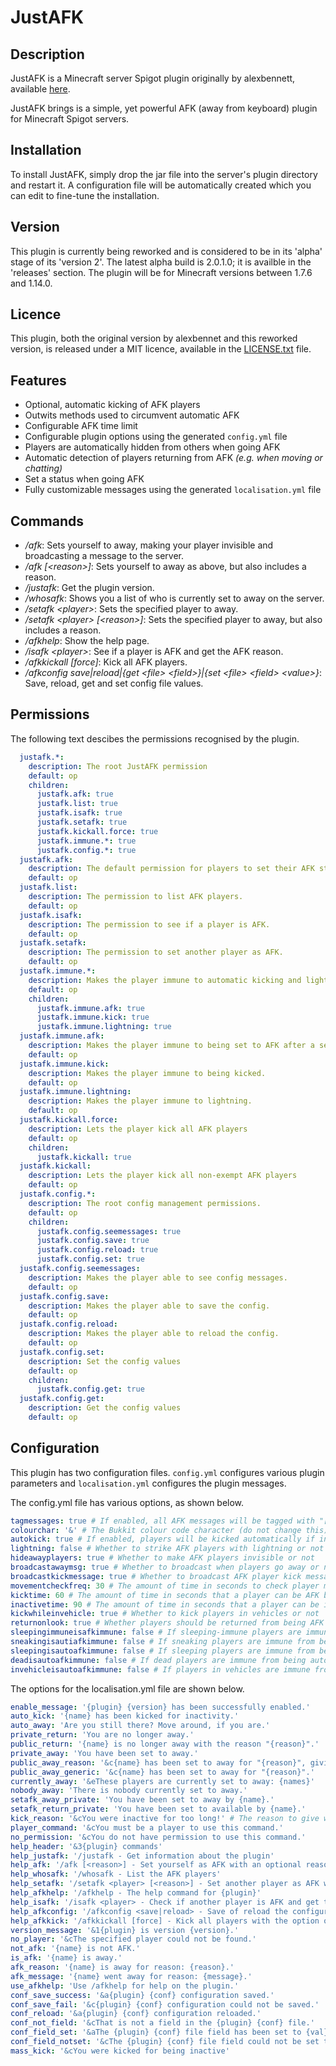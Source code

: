 # JustAFK
## Description 
JustAFK is a Minecraft server Spigot plugin originally by alexbennett, available [here](https://github.com/alexbennett/JustAFK "Original JustAFK Repository"). 

JustAFK brings is a simple, yet powerful AFK (away from keyboard) plugin for Minecraft Spigot servers.

## Installation
To install JustAFK, simply drop the jar file into the server's plugin directory and restart it. A configuration file will be automatically created which you can edit to fine-tune the installation.

## Version
This plugin is currently being reworked and is considered to be in its 'alpha' stage of its 'version 2'. The latest alpha build is 2.0.1.0; it is availble in the 'releases' section. The plugin will be for Minecraft versions between 1.7.6 and 1.14.0. 

## Licence 
This plugin, both the original version by alexbennet and this reworked version, is released under a MIT licence, available in the [LICENSE.txt](LICENSE.txt "LICENSE.txt") file. 

## Features
- Optional, automatic kicking of AFK players
- Outwits methods used to circumvent automatic AFK
- Configurable AFK time limit
- Configurable plugin options using the generated `config.yml` file 
- Players are automatically hidden from others when going AFK
- Automatic detection of players returning from AFK *(e.g. when moving or chatting)*
- Set a status when going AFK
- Fully customizable messages using the generated `localisation.yml` file

## Commands
- */afk*: Sets yourself to away, making your player invisible and broadcasting a message to the server.
- */afk [&lt;reason&gt;]*: Sets yourself to away as above, but also includes a reason.
- */justafk*: Get the plugin version. 
- */whosafk*: Shows you a list of who is currently set to away on the server.
- */setafk &lt;player&gt;*: Sets the specified player to away.
- */setafk &lt;player&gt; [&lt;reason&gt;]*: Sets the specified player to away, but also includes a reason.
- */afkhelp*: Show the help page. 
- */isafk &lt;player&gt;*: See if a player is AFK and get the AFK reason. 
- */afkkickall [force]*: Kick all AFK players. 
- */afkconfig save|reload|{get &lt;file&gt; &lt;field&gt;}|{set &lt;file&gt; &lt;field&gt; &lt;value&gt;}*: Save, reload, get and set config file values. 

## Permissions
The following text descibes the permissions recognised by the plugin. 
```yaml
  justafk.*:
    description: The root JustAFK permission
    default: op
    children:
      justafk.afk: true
      justafk.list: true
      justafk.isafk: true
      justafk.setafk: true
      justafk.kickall.force: true
      justafk.immune.*: true
      justafk.config.*: true
  justafk.afk:
    description: The default permission for players to set their AFK status.
    default: op
  justafk.list:
    description: The permission to list AFK players. 
    default: op
  justafk.isafk:
    description: The permission to see if a player is AFK. 
    default: op
  justafk.setafk:
    description: The permission to set another player as AFK.
    default: op
  justafk.immune.*:
    description: Makes the player immune to automatic kicking and lightning.
    default: op
    children:
      justafk.immune.afk: true
      justafk.immune.kick: true
      justafk.immune.lightning: true
  justafk.immune.afk:
    description: Makes the player immune to being set to AFK after a set interval of time. 
    default: op
  justafk.immune.kick:
    description: Makes the player immune to being kicked. 
    default: op
  justafk.immune.lightning:
    description: Makes the player immune to lightning. 
    default: op
  justafk.kickall.force:
    description: Lets the player kick all AFK players 
    default: op
    children:
      justafk.kickall: true
  justafk.kickall:
    description: Lets the player kick all non-exempt AFK players 
    default: op
  justafk.config.*:
    description: The root config management permissions. 
    default: op
    children: 
      justafk.config.seemessages: true
      justafk.config.save: true
      justafk.config.reload: true
      justafk.config.set: true
  justafk.config.seemessages:
    description: Makes the player able to see config messages. 
    default: op
  justafk.config.save:
    description: Makes the player able to save the config. 
    default: op
  justafk.config.reload:
    description: Makes the player able to reload the config.
    default: op
  justafk.config.set:
    description: Set the config values 
    default: op
    children:
      justafk.config.get: true
  justafk.config.get:
    description: Get the config values 
    default: op
 ```

## Configuration
This plugin has two configuration files. `config.yml` configures various plugin parameters and `localisation.yml` configures the plugin messages. 

The config.yml file has various options, as shown below. 
```yaml
tagmessages: true # If enabled, all AFK messages will be tagged with "[JustAFK]"
colourchar: '&' # The Bukkit colour code character (do not change this)
autokick: true # If enabled, players will be kicked automatically if inactive
lightning: false # Whether to strike AFK players with lightning or not 
hideawayplayers: true # Whether to make AFK players invisible or not 
broadcastawaymsg: true # Whether to broadcast when players go away or not 
broadcastkickmessage: true # Whether to broadcast AFK player kick messages or not 
movementcheckfreq: 30 # The amount of time in seconds to check player movement for inactivity.
kicktime: 60 # The amount of time in seconds that a player can be AFK before being kicked
inactivetime: 90 # The amount of time in seconds that a player can be inactive before being set to AFK 
kickwhileinvehicle: true # Whether to kick players in vehicles or not 
returnonlook: true # Whether players should be returned from being AFK by looking around or not 
sleepingimmuneisafkimmune: false # If sleeping-immune players are immune from being automatically set AFK 
sneakingisautiafkimmune: false # If sneaking players are immune from being automatically set AFK 
sleepingisautoafkimmune: false # If sleeping players are immune from being automatically set AFK 
deadisautoafkimmune: false # If dead players are immune from being automatically set AFK 
invehicleisautoafkimmune: false # If players in vehicles are immune from being automatically set AFK 
```

The options for the localisation.yml file are shown below. 
```yaml
enable_message: '{plugin} {version} has been successfully enabled.' 
auto_kick: '{name} has been kicked for inactivity.'
auto_away: 'Are you still there? Move around, if you are.'
private_return: 'You are no longer away.'
public_return: '{name} is no longer away with the reason "{reason}".'
private_away: 'You have been set to away.'
public_away_reason: '&c{name} has been set to away for "{reason}", giving the message: "{message}".'
public_away_generic: '&c{name} has been set to away for "{reason}".'
currently_away: '&eThese players are currently set to away: {names}'
nobody_away: 'There is nobody currently set to away.'
setafk_away_private: 'You have been set to away by {name}.'
setafk_return_private: 'You have been set to available by {name}.'
kick_reason: '&cYou were inactive for too long!' # The reason to give when kicking an AFK player.
player_command: '&cYou must be a player to use this command.'
no_permission: '&cYou do not have permission to use this command.'
help_header: '&3{plugin} commands'
help_justafk: '/justafk - Get information about the plugin'
help_afk: '/afk [<reason>] - Set yourself as AFK with an optional reason'
help_whosafk: '/whosafk - List the AFK players'
help_setafk: '/setafk <player> [<reason>] - Set another player as AFK with an optional reason'
help_afkhelp: '/afkhelp - The help command for {plugin}'
help_isafk: '/isafk <player> - Check if another player is AFK and get the reason'
help_afkconfig: '/afkconfig <save|reload> - Save of reload the configuration files'
help_afkkick: '/afkkickall [force] - Kick all players with the option of forcing immune players to be kicked'
version_message: '&1{plugin} is version {version}.'
no_player: '&cThe specified player could not be found.'
not_afk: '{name} is not AFK.'
is_afk: '{name} is away.'
afk_reason: '{name} is away for reason: {reason}.'
afk_message: '{name} went away for reason: {message}.' 
use_afkhelp: 'Use /afkhelp for help on the plugin.'
conf_save_success: '&a{plugin} {conf} configuration saved.'
conf_save_fail: '&c{plugin} {conf} configuration could not be saved.'
conf_reload: '&a{plugin} {conf} configuration reloaded.'
conf_not_field: '&cThat is not a field in the {plugin} {conf} file.'
conf_field_set: '&aThe {plugin} {conf} file field has been set to {val}.'
conf_field_notset: '&cThe {plugin} {conf} file field could not be set to {val}.'
mass_kick: '&cYou were kicked for being inactive'
````

